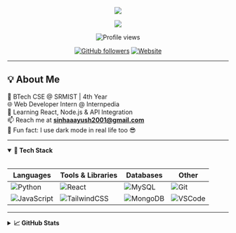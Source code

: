 <!-- PROFILE README -->
<p align="center">
  <img src="https://capsule-render.vercel.app/api?type=waving&color=gradient&height=200&section=header&text=Hey%20there,%20I'm%20Aayush%20👋&fontSize=40&fontAlign=50&fontColor=ffffff"/>
</p>

<p align="center">
  <img src="https://readme-typing-svg.herokuapp.com?font=Fira+Code&size=20&pause=1000&color=F7F7F7&center=true&vCenter=true&width=435&lines=Full-Stack+Web+Developer;Python+%7C+JavaScript+%7C+React+Enthusiast;Always+Learning+New+Things...">
</p>

<div align="center">

![Profile views](https://komarev.com/ghpvc/?username=Aayushsinha09&label=PROFILE+VIEWS&color=blueviolet&style=flat-square)

[![GitHub followers](https://img.shields.io/github/followers/Aayushsinha09?label=Follow&style=social)](https://github.com/Aayushsinha09)
[![Website](https://img.shields.io/badge/Portfolio-aayushsinhaportfolio.netlify.app-informational?style=flat&logo=vercel)](https://aayushsinhaportfolio.netlify.app)

</div>

---

## 💡 About Me

🧠 BTech CSE @ SRMIST | 4th Year  
🌐 Web Developer Intern @ Internpedia  
🌱 Learning React, Node.js & API Integration  
📫 Reach me at **sinhaaayush2001@gmail.com**  
🧩 Fun fact: I use dark mode in real life too 😎  

---

<details open>
  <summary><b>🔧 Tech Stack</b></summary><br/>

| Languages | Tools & Libraries | Databases | Other |
|---|---|---|---|
| ![Python](https://img.shields.io/badge/Python-3670A0?style=flat-square&logo=python&logoColor=ffdd54) | ![React](https://img.shields.io/badge/React-20232a?style=flat-square&logo=react&logoColor=61dafb) | ![MySQL](https://img.shields.io/badge/-MySQL-black?style=flat-square&logo=mysql) | ![Git](https://img.shields.io/badge/Git-F05032?style=flat-square&logo=git&logoColor=white) |
| ![JavaScript](https://img.shields.io/badge/-JavaScript-black?style=flat-square&logo=javascript) | ![TailwindCSS](https://img.shields.io/badge/Tailwind_CSS-38B2AC?style=flat-square&logo=tailwind-css&logoColor=white) | ![MongoDB](https://img.shields.io/badge/MongoDB-4EA94B?style=flat-square&logo=mongodb&logoColor=white) | ![VSCode](https://img.shields.io/badge/VSCode-007ACC?style=flat-square&logo=visual-studio-code) |

</details>

---

<details>
  <summary><b>📈 GitHub Stats</b></summary><br/>

<p align="center">
  <img src="https://github-readme-stats.vercel.app/api?username=Aayushsinha09&show_icons=true&theme=tokyonight" width="47%"/>
  <img src="https://streak-stats.demolab.com/?user=Aayushsinha09&theme=tokyonight&hide_border=true&border_radius=10&date_format=j%20M%5B%20Y%5D" width="47%"/>
  <br/><br/>
  <img src="https://github-readme-stats.vercel.app/api/top-langs/?username=Aayushsinha09&layout=compact&theme=tokyonight" width="60%"/>
</p>









---

<details>
  <summary><b>📅 GitHub Calendar</b></summary><br/>
  <p align="center">
    <img src="https://github-readme-activity-graph.vercel.app/graph?username=Aayushsinha09&theme=react-dark&area=true"/>
  </p>
</details>

---

## 🏆 Trophies

<p align="center">
  <img src="https://github-profile-trophy.vercel.app/?username=Aayushsinha09&theme=algolia&no-frame=true&no-bg=true&margin-w=15"/>
</p>

---

## 🌐 Let's Connect

<p align="center">
  <a href="mailto:sinhaaayush2001@gmail.com"><img src="https://img.shields.io/badge/Gmail-D14836?style=flat-square&logo=gmail&logoColor=white"/></a>
  <a href="https://www.linkedin.com/in/aayush-sinha-1a1a4b1a5/"><img src="https://img.shields.io/badge/-LinkedIn-blue?style=flat-square&logo=linkedin&logoColor=white"/></a>
  <a href="https://aayushsinhaportfolio.netlify.app/"><img src="https://img.shields.io/badge/Portfolio-black?style=flat-square&logo=vercel&logoColor=white"/></a>
</p>

---

<details>
  <summary><b>🎯 Dev Quote of the Day</b></summary><br/>
  <img src="https://quotes-github-readme.vercel.app/api?type=horizontal&theme=tokyonight"/>
</details>

<details>
  <summary><b>😂 Meme of the Day</b></summary><br/>
  <p align="center">
    <img src="https://random-memer.herokuapp.com/" width="400"/>
  </p>
</details>

---

<p align="center">
  <img src="https://capsule-render.vercel.app/api?type=waving&color=gradient&height=120&section=footer"/>
</p>
